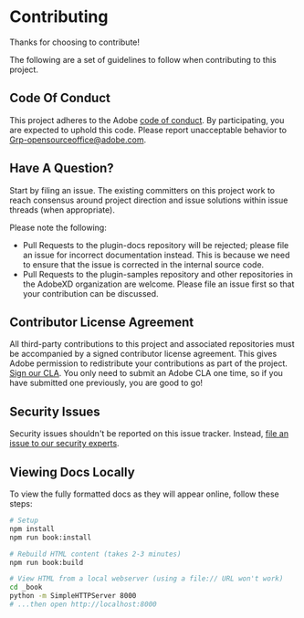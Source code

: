 # Contributing

Thanks for choosing to contribute!

The following are a set of guidelines to follow when contributing to this project.

## Code Of Conduct

This project adheres to the Adobe [code of conduct](CODE_OF_CONDUCT.md). By participating,
you are expected to uphold this code. Please report unacceptable behavior to
[Grp-opensourceoffice@adobe.com](mailto:Grp-opensourceoffice@adobe.com).

## Have A Question?

Start by filing an issue. The existing committers on this project work to reach
consensus around project direction and issue solutions within issue threads
(when appropriate).

Please note the following:

* Pull Requests to the plugin-docs repository will be rejected; please file an issue for incorrect documentation instead. This is because we need to ensure that the issue is corrected in the internal source code.
* Pull Requests to the plugin-samples repository and other repositories in the AdobeXD organization are welcome. Please file an issue first so that your contribution can be discussed.

## Contributor License Agreement

All third-party contributions to this project and associated repositories must be accompanied by a signed contributor
license agreement. This gives Adobe permission to redistribute your contributions
as part of the project. [Sign our CLA](http://opensource.adobe.com/cla.html). You
only need to submit an Adobe CLA one time, so if you have submitted one previously,
you are good to go!

## Security Issues

Security issues shouldn't be reported on this issue tracker. Instead, [file an issue to our security experts](https://helpx.adobe.com/security/alertus.html).

## Viewing Docs Locally

To view the fully formatted docs as they will appear online, follow these steps:

```bash
# Setup
npm install
npm run book:install

# Rebuild HTML content (takes 2-3 minutes)
npm run book:build

# View HTML from a local webserver (using a file:// URL won't work)
cd _book
python -m SimpleHTTPServer 8000
# ...then open http://localhost:8000
```
